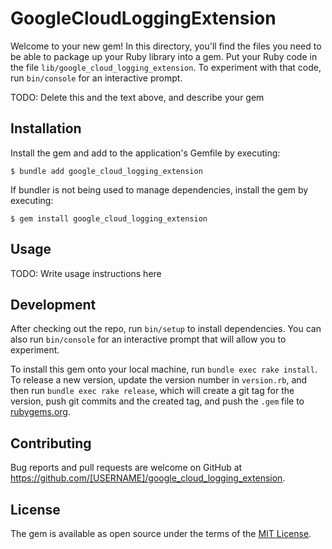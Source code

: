 # GoogleCloudLoggingExtension

Welcome to your new gem! In this directory, you'll find the files you need to be able to package up your Ruby library into a gem. Put your Ruby code in the file `lib/google_cloud_logging_extension`. To experiment with that code, run `bin/console` for an interactive prompt.

TODO: Delete this and the text above, and describe your gem

## Installation

Install the gem and add to the application's Gemfile by executing:

    $ bundle add google_cloud_logging_extension

If bundler is not being used to manage dependencies, install the gem by executing:

    $ gem install google_cloud_logging_extension

## Usage

TODO: Write usage instructions here

## Development

After checking out the repo, run `bin/setup` to install dependencies. You can also run `bin/console` for an interactive prompt that will allow you to experiment.

To install this gem onto your local machine, run `bundle exec rake install`. To release a new version, update the version number in `version.rb`, and then run `bundle exec rake release`, which will create a git tag for the version, push git commits and the created tag, and push the `.gem` file to [rubygems.org](https://rubygems.org).

## Contributing

Bug reports and pull requests are welcome on GitHub at https://github.com/[USERNAME]/google_cloud_logging_extension.

## License

The gem is available as open source under the terms of the [MIT License](https://opensource.org/licenses/MIT).
